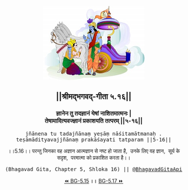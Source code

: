 <center><img src="../../asset/BG.png" alt="#API #bhagavadgitaapi #slok #nodejs #js #api #gitaapi #krishna #hinduism #vedic #ISKCON #shreemadbhagavadgita #technology"/>
<h2>||श्रीमद्‍भगवद्‍-गीता ५.१६||</h2>
<h3>ज्ञानेन तु तदज्ञानं येषां नाशितमात्मनः |<br/>तेषामादित्यवज्ज्ञानं प्रकाशयति तत्परम् ||५-१६||</h3>
<pre>jñānena tu tadajñānaṃ yeṣāṃ nāśitamātmanaḥ .<br/>teṣāmādityavajjñānaṃ prakāśayati tatparam ||5-16||</pre>
<p>।।5.16।। परन्तु जिनका वह अज्ञान आत्मज्ञान से नष्ट हो जाता है,  उनके लिए वह ज्ञान,  सूर्य के सदृश,  परमात्मा को प्रकाशित करता है।।</p>
<pre>(Bhagavad Gita, Chapter 5, Shloka 16) || <a href="https://twitter.com/bhagavadgitaapi">@BhagavadGitaApi</a></pre><a href="../../5/15">⏪  BG-5.15</a><b>        ।।        </b><a href="../../5/17">BG-5.17  ⏩</a></center>